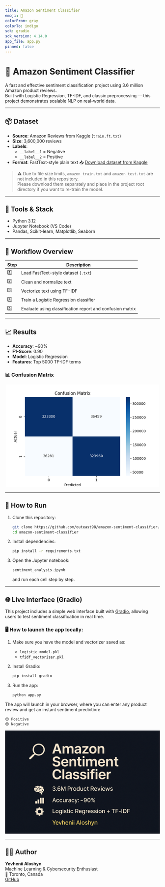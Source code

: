 ```yaml
---
title: Amazon Sentiment Classifier
emoji: 🧠
colorFrom: gray
colorTo: indigo
sdk: gradio
sdk_version: 4.14.0
app_file: app.py
pinned: false
---
```


# 🧠 Amazon Sentiment Classifier

A fast and effective sentiment classification project using 3.6 million Amazon product reviews.  
Built with Logistic Regression, TF-IDF, and classic preprocessing — this project demonstrates scalable NLP on real-world data.

---

## 📦 Dataset
- **Source**: Amazon Reviews from Kaggle (`train.ft.txt`)
- **Size**: 3,600,000 reviews
- **Labels**:  
  - `__label__1` = Negative  
  - `__label__2` = Positive  
- **Format**: FastText-style plain text
📥 [Download dataset from Kaggle](https://www.kaggle.com/datasets/bittlingmayer/amazonreviews)
> ⚠️ Due to file size limits, `amazon_train.txt` and `amazon_test.txt` are not included in this repository.  
> Please download them separately and place in the project root directory if you want to re-train the model.

---

## 🧰 Tools & Stack
- Python 3.12
- Jupyter Notebook (VS Code)
- Pandas, Scikit-learn, Matplotlib, Seaborn

---

## 🧪 Workflow Overview

| Step | Description |
|------|-------------|
| 1️⃣  | Load FastText-style dataset (`.txt`) |
| 2️⃣  | Clean and normalize text |
| 3️⃣  | Vectorize text using TF-IDF |
| 4️⃣  | Train a Logistic Regression classifier |
| 5️⃣  | Evaluate using classification report and confusion matrix |

---

## 📈 Results

- **Accuracy**: ~90%
- **F1-Score**: 0.90
- **Model**: Logistic Regression
- **Features**: Top 5000 TF-IDF terms

### 📊 Confusion Matrix

<p align="center">
  <img src="confusion_matrix.png" width="500"/>
</p>

---

## 🚀 How to Run

1. Clone this repository:
   ```bash
   git clone https://github.com/outeast98/amazon-sentiment-classifier.git
   cd amazon-sentiment-classifier
   ```

2. Install dependencies:
   ```bash
   pip install -r requirements.txt
   ```

3. Open the Jupyter notebook:
   ```bash
   sentiment_analysis.ipynb
   ```
   and run each cell step by step.

---

## 🌐 Live Interface (Gradio)

This project includes a simple web interface built with [Gradio](https://gradio.app/), allowing users to test sentiment classification in real time.

### 🖥 How to launch the app locally:

1. Make sure you have the model and vectorizer saved as:
   - `logistic_model.pkl`
   - `tfidf_vectorizer.pkl`

2. Install Gradio:
   ```bash
   pip install gradio
   ```

3. Run the app:
   ```bash
   python app.py
   ```

The app will launch in your browser, where you can enter any product review and get an instant sentiment prediction:

```
😊 Positive  
😠 Negative
```

<p align="center">
  <img src="preview.png" width="600"/>
</p>

---

## 👨‍💻 Author

**Yevhenii Aloshyn**  
Machine Learning & Cybersecurity Enthusiast  
📍 Toronto, Canada  
[GitHub](https://github.com/callmeoutsider)